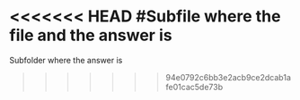 <<<<<<< HEAD
#Subfile where the file and the answer is 
=======
Subfolder where the answer is 
>>>>>>> 94e0792c6bb3e2acb9ce2dcab1afe01cac5de73b
